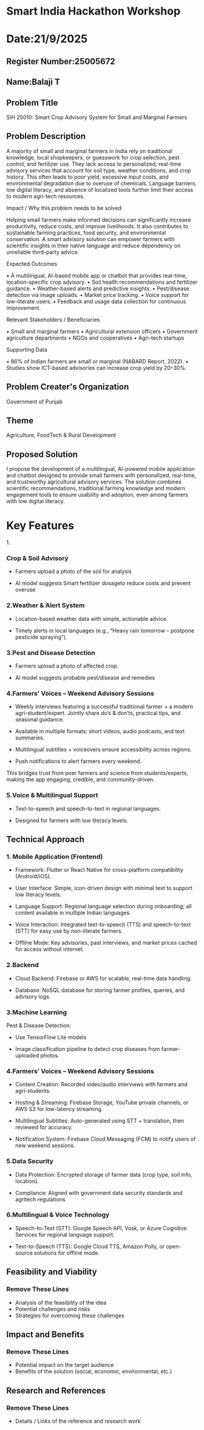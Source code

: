 # Smart India Hackathon Workshop
# Date:21/9/2025
## Register Number:25005672
## Name:Balaji T
## Problem Title
SIH 25010: Smart Crop Advisory System for Small and Marginal Farmers
## Problem Description
A majority of small and marginal farmers in India rely on traditional knowledge, local shopkeepers, or guesswork for crop selection, pest control, and fertilizer use. They lack access to personalized, real-time advisory services that account for soil type, weather conditions, and crop history. This often leads to poor yield, excessive input costs, and environmental degradation due to overuse of chemicals. Language barriers, low digital literacy, and absence of localized tools further limit their access to modern agri-tech resources.

Impact / Why this problem needs to be solved

Helping small farmers make informed decisions can significantly increase productivity, reduce costs, and improve livelihoods. It also contributes to sustainable farming practices, food security, and environmental conservation. A smart advisory solution can empower farmers with scientific insights in their native language and reduce dependency on unreliable third-party advice.

Expected Outcomes

• A multilingual, AI-based mobile app or chatbot that provides real-time, location-specific crop advisory.
• Soil health recommendations and fertilizer guidance.
• Weather-based alerts and predictive insights.
• Pest/disease detection via image uploads.
• Market price tracking.
• Voice support for low-literate users.
• Feedback and usage data collection for continuous improvement.

Relevant Stakeholders / Beneficiaries

• Small and marginal farmers
• Agricultural extension officers
• Government agriculture departments
• NGOs and cooperatives
• Agri-tech startups

Supporting Data

• 86% of Indian farmers are small or marginal (NABARD Report, 2022).
• Studies show ICT-based advisories can increase crop yield by 20–30%.

## Problem Creater's Organization
Government of Punjab

## Theme
Agriculture, FoodTech & Rural Development

## Proposed Solution
I propose the development of a multilingual, AI-powered mobile application and chatbot designed to provide small farmers with personalized, real-time, and trustworthy agricultural advisory services. The solution combines scientific recommendations, traditional farming knowledge and modern engagement tools to ensure usability and adoption, even among farmers with low digital literacy.

<h1>Key Features</h1>

1.<h3>Crop & Soil Advisory</h3>

* Farmers upload a photo of the soil for analysis

* AI model suggests Smart fertilizer dosageto reduce costs and prevent overuse

<h3>2.Weather & Alert System</h3>

* Location-based weather data with simple, actionable advice.

* Timely alerts in local languages (e.g., “Heavy rain tomorrow – postpone pesticide spraying”).

<h3>3.Pest and Disease Detection</h3>

* Farmers upload a photo of affected crop.

* AI model suggests probable pest/disease and remedies

<h3>4.Farmers’ Voices – Weekend Advisory Sessions</h3>

* Weekly interviews featuring a successful traditional farmer + a modern agri-student/expert. Jointly share do’s & don’ts, practical tips, and seasonal guidance.

* Available in multiple formats: short videos, audio podcasts, and text summaries.

* Multilingual subtitles + voiceovers ensure accessibility across regions.

* Push notifications to alert farmers every weekend.

This bridges trust from peer farmers and science from students/experts, making the app engaging, credible, and community-driven.

<h3>5.Voice & Multilingual Support</h3>

* Text-to-speech and speech-to-text in regional languages.

* Designed for farmers with low literacy levels.
   


## Technical Approach
<h3>1. Mobile Application (Frontend)</h3>

* Framework: Flutter or React Native for cross-platform compatibility (Android/iOS).

* User Interface: Simple, icon-driven design with minimal text to support low literacy levels.

* Language Support: Regional language selection during onboarding; all content available in multiple Indian languages.

* Voice Interaction: Integrated text-to-speech (TTS) and speech-to-text (STT) for easy use by non-literate farmers.

* Offline Mode: Key advisories, past interviews, and market prices cached for access without internet.

<h3>2.Backend</h3>

* Cloud Backend: Firebase or AWS for scalable, real-time data handling.

* Database: NoSQL database for storing farmer profiles, queries, and advisory logs.

<h3>3.Machine Learning</h3>

Pest & Disease Detection:

   * Use TensorFlow Lite models
    
   * Image classification pipeline to detect crop diseases from farmer-uploaded photos.
            
<h3>4.Farmers’ Voices – Weekend Advisory Sessions</h3>

* Content Creation: Recorded video/audio interviews with farmers and agri-students.

* Hosting & Streaming: Firebase Storage, YouTube private channels, or AWS S3 for low-latency streaming.

* Multilingual Subtitles: Auto-generated using STT + translation, then reviewed for accuracy.

* Notification System: Firebase Cloud Messaging (FCM) to notify users of new weekend sessions.



<h3>5.Data Security</h3>

* Data Protection: Encrypted storage of farmer data (crop type, soil info, location).

* Compliance: Aligned with government data security standards and agritech regulations

<h3>6.Multilingual & Voice Technology</h3>
      
* Speech-to-Text (STT): Google Speech API, Vosk, or Azure Cognitive Services for regional language support.

* Text-to-Speech (TTS): Google Cloud TTS, Amazon Polly, or open-source solutions for offline mode.


## Feasibility and Viability
<h3>Remove These Lines</h3>
<ul><li>Analysis of the feasibility of the idea</li>
<li>Potential challenges and risks</li>
<li>Strategies for overcoming these challenges</li></ul>

## Impact and Benefits
<h3>Remove These Lines</h3>
<ul><li>Potential impact on the target audience</li>
<li>Benefits of the solution (social, economic, environmental, etc.)</li></ul>

## Research and References
<h3>Remove These Lines</h3>
<ul><li>Details / Links of the reference and research work</li></ul>
